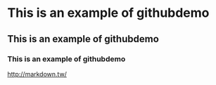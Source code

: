 # This is an example of githubdemo
## This is an example of githubdemo
### This is an example of githubdemo
<http://markdown.tw/>

